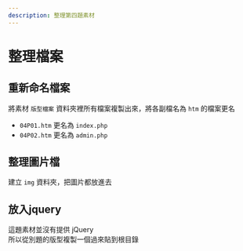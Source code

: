 ```yaml
---
description: 整理第四題素材
---
```


# 整理檔案

## 重新命名檔案
將素材 `版型檔案` 資料夾裡所有檔案複製出來，將各副檔名為 `htm` 的檔案更名  

- `04P01.htm` 更名為 `index.php`
- `04P02.htm` 更名為 `admin.php`

## 整理圖片檔
建立 `img` 資料夾，把圖片都放進去  

## 放入jquery
這題素材並沒有提供 jQuery  
所以從別題的版型複製一個過來貼到根目錄    